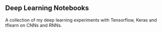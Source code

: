 ## Deep Learning Notebooks        

A collection of my deep learning experiments with Tensorflow, Keras and tflearn on CNNs and RNNs.